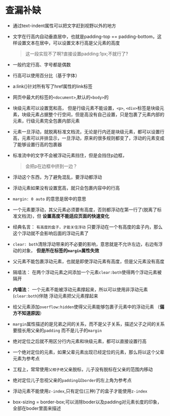 # 查漏补缺
+ 通过text-indent属性可以把文字赶到视野以外的地方
+ 文字在行高内自动垂直居中，也就是padding-top == padding-bottom，这样设置文本在居中，可以设置文本行高是父元素的高度
    > 这一段实现不了啊?直接设置padding:1px;不就行了?

+ 一般约定行高、字号都是偶数
+ 行高可以使用百分比（基于字体）
+ a:link{}针对所有写了href属性的link标签
+ 网页中最大的标签的`<document>`,默认的`<body>`的
+ 块级元素可以设置宽和高， 但是行级元素不能设置，`<p>`, `<div>`标签是块级元素，块级元素占据整个行空间，但是高没有自己设置，只是包裹了元素内部的元素，行级元素完全包裹内部元素
+ 元素一旦浮动，就脱离标准文档流，无论是行内还是块级元素，都可以设置行高，元素可以并排显示，一旦浮动，原来的很多规则都变了，浮动的元素变成了能够设置行高的包裹器
+ 标准流中的文字不会被浮动元素挡住，但是会挡住p边框，
    > 会把p在边框中挤到一边？
+ 浮动这个东西，为了避免混乱，要浮动都浮动
+ 浮动元素如果没有设置宽高，就只会包裹内容中的行高
+ `margin: 0 auto` 的意思是居中的意思
+ 一个元素要浮动，其父元素必须要有高度，否则都浮动在第一行了(脱离了标准文档流)，但    **设置高度不能适应页面的快速变化**
+ 经典名言： `有高度的盒子，才能关住浮动` 只要浮动在一个有高度的盒子内，那么这个浮动就不会影响后面的浮动元素了
+ `clear: both`清除浮动带来的不必要的影响，意思就是不允许左边，右边有浮动的对象，   **但是所在标签的`margin`属性失效**
+ 父元素不能包裹浮动元素，也就是即使浮动元素有高度，但是父元素没有高度
+ 隔墙法： 在两个浮动元素之间添加一个元素`clear:both`使得两个浮动元素被隔开
+ **内墙法**： 一个元素不能被浮动元素撑起来，所以可以使用非浮动元素(`clear:both`)伴随   浮动元素把父元素撑起来
+ 给父元素添加`overflow:hidden`使得父元素能够包裹子元素中的浮动元素 （**偏方不知道原因**）
+ `margin`属性描述的是兄弟之间的关系，而不是父子关系，描述父子之间的关系要擅长用父亲的`padding` 而不是儿子的`margin`
+ 绝对定位之后就不用区分行内元素和块级元素，都可以直接设置行高
+ 一个绝对定位的元素，如果父辈元素出现已经定位的元素，那么将以这个父辈元素为参考点
+ 工程上，常常使用`父相子绝`父亲脱标，儿子没有脱标在父亲的范围内移动
+ 绝对定位儿子忽视父亲的`padding`以`border`的左上角为参考点
+ 浮动元素不能使用`z-index`,只有定位(三种)了的盒子才能使用`z-index`
- box-sizing = border-box;可以消除boder以及padding对元素长度的印象，全部在boder里面来描述
